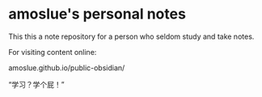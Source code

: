# amoslue's personal notes

This this a note repository for a person who seldom study and take notes.

For visiting content online:

amoslue.github.io/public-obsidian/

“学习？学个屁！”
